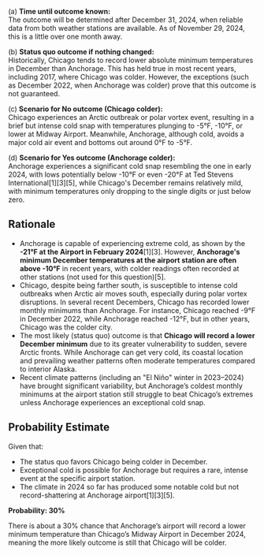 (a) **Time until outcome known:**  
The outcome will be determined after December 31, 2024, when reliable data from both weather stations are available. As of November 29, 2024, this is a little over one month away.

(b) **Status quo outcome if nothing changed:**  
Historically, Chicago tends to record lower absolute minimum temperatures in December than Anchorage. This has held true in most recent years, including 2017, where Chicago was colder. However, the exceptions (such as December 2022, when Anchorage was colder) prove that this outcome is not guaranteed.

(c) **Scenario for No outcome (Chicago colder):**  
Chicago experiences an Arctic outbreak or polar vortex event, resulting in a brief but intense cold snap with temperatures plunging to -5°F, -10°F, or lower at Midway Airport. Meanwhile, Anchorage, although cold, avoids a major cold air event and bottoms out around 0°F to -5°F.

(d) **Scenario for Yes outcome (Anchorage colder):**  
Anchorage experiences a significant cold snap resembling the one in early 2024, with lows potentially below -10°F or even -20°F at Ted Stevens International[1][3][5], while Chicago's December remains relatively mild, with minimum temperatures only dropping to the single digits or just below zero.

## Rationale

- Anchorage is capable of experiencing extreme cold, as shown by the **-21°F at the Airport in February 2024**[1][3]. However, **Anchorage's minimum December temperatures at the airport station are often above -10°F** in recent years, with colder readings often recorded at other stations (not used for this question)[5].
- Chicago, despite being farther south, is susceptible to intense cold outbreaks when Arctic air moves south, especially during polar vortex disruptions. In several recent Decembers, Chicago has recorded lower monthly minimums than Anchorage. For instance, Chicago reached -9°F in December 2022, while Anchorage reached -12°F, but in other years, Chicago was the colder city.
- The most likely (status quo) outcome is that **Chicago will record a lower December minimum** due to its greater vulnerability to sudden, severe Arctic fronts. While Anchorage can get very cold, its coastal location and prevailing weather patterns often moderate temperatures compared to interior Alaska.
- Recent climate patterns (including an "El Niño" winter in 2023–2024) have brought significant variability, but Anchorage’s coldest monthly minimums at the airport station still struggle to beat Chicago’s extremes unless Anchorage experiences an exceptional cold snap.

## Probability Estimate

Given that:
- The status quo favors Chicago being colder in December.
- Exceptional cold is possible for Anchorage but requires a rare, intense event at the specific airport station.
- The climate in 2024 so far has produced some notable cold but not record-shattering at Anchorage airport[1][3][5].

**Probability: 30%**

There is about a 30% chance that Anchorage’s airport will record a lower minimum temperature than Chicago’s Midway Airport in December 2024, meaning the more likely outcome is still that Chicago will be colder.